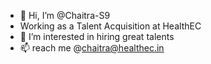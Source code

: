 - 👋 Hi, I’m @Chaitra-S9
- Working as a Talent Acquisition at HealthEC
- 👀 I’m interested in hiring great talents
- 📫 reach me @chaitra@healthec.in

<!---
Chaitra-S92/Chaitra-S92 is a ✨ special ✨ repository because its `README.md` (this file) appears on your GitHub profile.
You can click the Preview link to take a look at your changes.
--->
